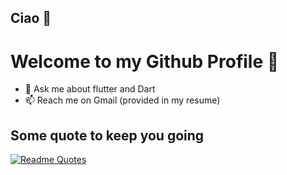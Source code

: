 ## Ciao 👋

# Welcome to my Github Profile 🎴
*  💬 Ask me about flutter and Dart
*  📫 Reach me on Gmail (provided in my resume)

<!-- ## According to Github
![Anurag's GitHub stats](https://github-readme-stats.vercel.app/api?username=CodeTemplar99&theme=calm&show_icons=true&count_private=true)
-->
## Some quote to keep you going
[![Readme Quotes](https://quotes-github-readme.vercel.app/api?type=horizontal&theme=dark)](https://github.com/piyushsuthar/github-readme-quotes)
